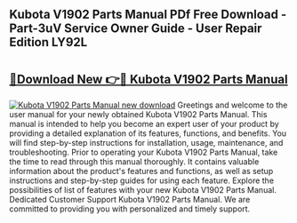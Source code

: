 ## Kubota V1902 Parts Manual PDf Free Download - Part-3uV Service Owner Guide - User Repair Edition LY92L

# <h2><a href="http://bc92720.oget.top/?id=Kubota+V1902+Parts+Manual">🔗Download New 👉🔴 Kubota V1902 Parts Manual</a></h2>

[![Kubota V1902 Parts Manual new download](https://i.imgur.com/5g1atiW.png)](http://bc92720.oget.top/?id=Kubota+V1902+Parts+Manual)
Greetings and welcome to the user manual for your newly obtained Kubota V1902 Parts Manual. This manual is intended to help you become an expert user of your product by providing a detailed explanation of its features, functions, and benefits. You will find step-by-step instructions for installation, usage, maintenance, and troubleshooting. Prior to operating your Kubota V1902 Parts Manual, take the time to read through this manual thoroughly. It contains valuable information about the product's features and functions, as well as setup instructions and step-by-step guides for using each feature. Explore the possibilities of list of features with your new Kubota V1902 Parts Manual. Dedicated Customer Support Kubota V1902 Parts Manual. We are committed to providing you with personalized and timely support.
